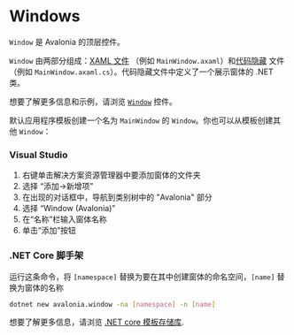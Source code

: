 # Windows

`Window` 是 Avalonia 的顶层控件。

`Window` 由两部分组成：[XAML 文件](../../guides/basics/introduction-to-xaml.md) （例如 `MainWindow.axaml`）和[代码隐藏](../../guides/basics/code-behind.md) 文件（例如 `MainWindow.axaml.cs`）。代码隐藏文件中定义了一个展示窗体的 .NET 类。

想要了解更多信息和示例，请浏览 [`Window`](../controls/window.md) 控件。

默认应用程序模板创建一个名为 `MainWindow` 的 `Window`。你也可以从模板创建其他 `Window`：

### Visual Studio <a id="visual-studio"></a>

1. 右键单击解决方案资源管理器中要添加窗体的文件夹
2. 选择 “添加->新增项”
3. 在出现的对话框中，导航到类别树中的 "Avalonia" 部分
4. 选择 “Window \(Avalonia\)”
5. 在“名称”栏输入窗体名称
6. 单击“添加”按钮

### .NET Core 脚手架 <a id="net-core-cli"></a>

运行这条命令，将 `[namespace]` 替换为要在其中创建窗体的命名空间，`[name]` 替换为窗体的名称

```bash
dotnet new avalonia.window -na [namespace] -n [name]
```

想要了解更多信息，请浏览 [.NET core 模板存储库](https://github.com/AvaloniaUI/avalonia-dotnet-templates/).

